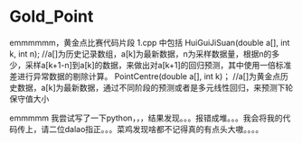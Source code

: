 # Gold_Point
emmmmmm，黄金点比赛代码片段
1.cpp 中包括
HuiGuiJiSuan(double a[], int k, int n);
//a[]为历史记录数组，a[k]为最新数据，n为采样数据量，根据n的多少，采样a[k+1-n]到a[k]的数据，来做出对a[k+1]的回归预测，其中使用一倍标准差进行异常数据的剔除计算。
 PointCentre(double a[], int k)；
 //a[]为黄金点历史数据，a[k]为最新数据，通过不同阶段的预测或者是多元线性回归，来预测下轮保守值大小



 emmmmm
 我尝试写了一下python，，，结果发现。。。报错成堆。。。我会将我的代码传上，请二位dalao指正。。。菜鸡发现啥都不记得真的有点头大嗷。。。。